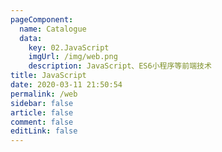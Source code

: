```yaml
---
pageComponent: 
  name: Catalogue
  data: 
    key: 02.JavaScript
    imgUrl: /img/web.png
    description: JavaScript、ES6小程序等前端技术
title: JavaScript
date: 2020-03-11 21:50:54
permalink: /web
sidebar: false
article: false
comment: false
editLink: false
---
```

